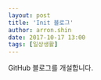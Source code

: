 ```yaml
---
layout: post
title: 'Init 블로그'
author: arron.shin
date: 2017-10-17 13:00
tags: [일상생활]
---
```


GitHub 블로그를 개설합니다.
